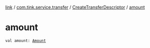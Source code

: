 [link](../../index.md) / [com.tink.service.transfer](../index.md) / [CreateTransferDescriptor](index.md) / [amount](./amount.md)

# amount

`val amount: `[`Amount`](../../com.tink.model.misc/-amount/index.md)